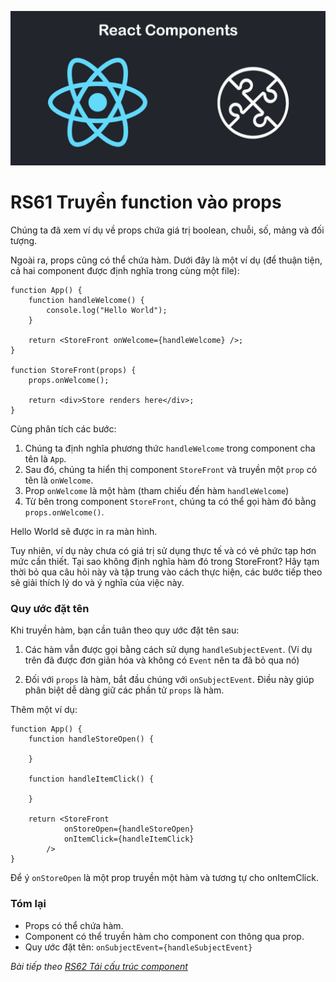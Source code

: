 
![Create-HTML-1](images/components.jpg) 

# RS61 Truyền function vào props

Chúng ta đã xem ví dụ về props chứa giá trị boolean, chuỗi, số, mảng và đối tượng.

Ngoài ra, props cũng có thể chứa hàm. Dưới đây là một ví dụ (để thuận tiện, cả hai component được định nghĩa trong cùng một file):

```
function App() {
    function handleWelcome() {
        console.log("Hello World");
    }

    return <StoreFront onWelcome={handleWelcome} />;
}

function StoreFront(props) {
    props.onWelcome();

    return <div>Store renders here</div>;
}
```

Cùng phân tích các bước:

1. Chúng ta định nghĩa phương thức `handleWelcome` trong component cha tên là `App`.
2. Sau đó, chúng ta hiển thị component `StoreFront` và truyền một `prop` có tên là `onWelcome`.
3. Prop `onWelcome` là một hàm (tham chiếu đến hàm `handleWelcome`)
4. Từ bên trong component `StoreFront`, chúng ta có thể gọi hàm đó bằng` props.onWelcome()`.

Hello World sẽ được in ra màn hình.

Tuy nhiên, ví dụ này chưa có giá trị sử dụng thực tế và có vẻ phức tạp hơn mức cần thiết. Tại sao không định nghĩa hàm đó trong StoreFront? Hãy tạm thời bỏ qua câu hỏi này và tập trung vào cách thực hiện, các bước tiếp theo sẽ giải thích lý do và ý nghĩa của việc này.

### Quy ước đặt tên

Khi truyền hàm, bạn cần tuân theo quy ước đặt tên sau:

1. Các hàm vẫn được gọi bằng cách sử dụng `handleSubjectEvent`. (Ví dụ trên đã được đơn giản hóa và không có `Event` nên ta đã bỏ qua nó)

2. Đối với `props` là hàm, bắt đầu chúng với `onSubjectEvent`. Điều này giúp phân biệt dễ dàng giữ các phần tử `props` là hàm.

Thêm một ví dụ:

```
function App() {
    function handleStoreOpen() {

    }

    function handleItemClick() {

    }

    return <StoreFront
            onStoreOpen={handleStoreOpen}
            onItemClick={handleItemClick}
        />
}
```

Để ý `onStoreOpen` là một prop truyền một hàm và tương tự cho onItemClick.

### Tóm lại

- Props có thể chứa hàm.
- Component có thể truyền hàm cho component con thông qua prop.
- Quy ước đặt tên: `onSubjectEvent={handleSubjectEvent}`

*Bài tiếp theo [RS62 Tái cấu trúc component](/lesson/session/session_062_component_form.md)*